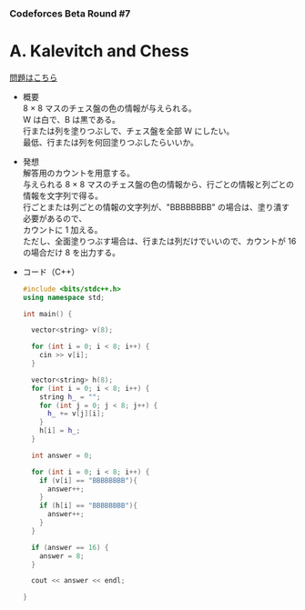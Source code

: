 ### Codeforces Beta Round #7

# A. Kalevitch and Chess

  [問題はこちら](https://codeforces.com/problemset/problem/7/A)
  
- 概要<br>
  8 × 8 マスのチェス盤の色の情報が与えられる。<br>
  W は白で、B は黒である。<br>
  行または列を塗りつぶしで、チェス盤を全部 W にしたい。<br>
  最低、行または列を何回塗りつぶしたらいいか。
  
- 発想<br>
  解答用のカウントを用意する。<br>
  与えられる 8 × 8 マスのチェス盤の色の情報から、行ごとの情報と列ごとの情報を文字列で得る。<br>
  行ごとまたは列ごとの情報の文字列が、"BBBBBBBB" の場合は、塗り潰す必要があるので、<br>
  カウントに 1 加える。<br>
  ただし、全面塗りつぶす場合は、行または列だけでいいので、カウントが 16 の場合だけ 8 を出力する。

  
- コード（C++）

  ```cpp
  #include <bits/stdc++.h>
  using namespace std;

  int main() {

    vector<string> v(8);

    for (int i = 0; i < 8; i++) {
      cin >> v[i];
    }

    vector<string> h(8);
    for (int i = 0; i < 8; i++) {
      string h_ = "";
      for (int j = 0; j < 8; j++) {
        h_ += v[j][i];
      }
      h[i] = h_;
    }

    int answer = 0;

    for (int i = 0; i < 8; i++) {
      if (v[i] == "BBBBBBBB"){
        answer++;
      }
      if (h[i] == "BBBBBBBB"){
        answer++;
      }
    }

    if (answer == 16) {
      answer = 8;
    }

    cout << answer << endl;

  }
  ```
    